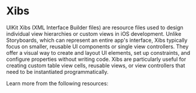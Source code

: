 # Xibs

UIKit Xibs (XML Interface Builder files) are resource files used to design individual view hierarchies or custom views in iOS development. Unlike Storyboards, which can represent an entire app's interface, Xibs typically focus on smaller, reusable UI components or single view controllers. They offer a visual way to create and layout UI elements, set up constraints, and configure properties without writing code. Xibs are particularly useful for creating custom table view cells, reusable views, or view controllers that need to be instantiated programmatically. 

Learn more from the following resources:

